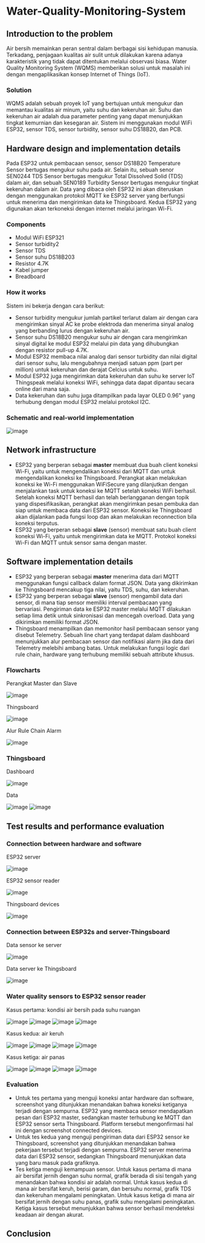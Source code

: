 # Water-Quality-Monitoring-System

## Introduction to the problem
Air bersih memainkan peran sentral dalam berbagai sisi kehidupan manusia. Terkadang, penjagaan kualitas air sulit untuk dilakukan karena adanya karakteristik yang tidak dapat ditentukan melalui observasi biasa. Water Quality Monitoring System (WQMS) memberikan solusi untuk masalah ini dengan mengaplikasikan konsep Internet of Things (IoT).

### Solution
WQMS adalah sebuah proyek IoT yang bertujuan untuk mengukur dan memantau kualitas air minum, yaitu suhu dan kekeruhan air. Suhu dan kekeruhan air adalah dua parameter penting yang dapat menunjukkan tingkat kemurnian dan kesegaran air. Sistem ini menggunakan modul WiFi ESP32, sensor TDS, sensor turbidity, sensor suhu DS18B20, dan PCB.

## Hardware design and implementation details
Pada ESP32 untuk pembacaan sensor, sensor DS18B20 Temperature Sensor bertugas mengukur suhu pada air. Selain itu, sebuah senor SEN0244 TDS Sensor bertugas mengukur Total Dissolved Solid (TDS) dalam air, dan sebuah SEN0189 Turbidity Sensor bertugas mengukur tingkat kekeruhan dalam air. Data yang dibaca oleh ESP32 ini akan diteruskan dengan menggunakan protokol MQTT ke ESP32 server yang berfungsi untuk menerima dan mengirimkan data ke Thingsboard. Kedua ESP32 yang digunakan akan terkoneksi dengan internet melalui jaringan Wi-Fi. 

### Components
* Modul WiFi ESP321
* Sensor turbidity2
* Sensor TDS
* Sensor suhu DS18B203
* Resistor 4.7K
* Kabel jumper
* Breadboard

### How it works
Sistem ini bekerja dengan cara berikut:
* Sensor turbidity mengukur jumlah partikel terlarut dalam air dengan cara mengirimkan sinyal AC ke probe elektroda dan menerima sinyal analog yang berbanding lurus dengan kekeruhan air.
* Sensor suhu DS18B20 mengukur suhu air dengan cara mengirimkan sinyal digital ke modul ESP32 melalui pin data yang dihubungkan dengan resistor pull-up 4.7K.
* Modul ESP32 membaca nilai analog dari sensor turbidity dan nilai digital dari sensor suhu, lalu mengubahnya menjadi satuan ppm (part per million) untuk kekeruhan dan derajat Celcius untuk suhu.
* Modul ESP32 juga mengirimkan data kekeruhan dan suhu ke server IoT Thingspeak melalui koneksi WiFi, sehingga data dapat dipantau secara online dari mana saja.
* Data kekeruhan dan suhu juga ditampilkan pada layar OLED 0.96" yang terhubung dengan modul ESP32 melalui protokol I2C.

### Schematic and real-world implementation
![image](https://github.com/frrp16/Water-Quality-Monitoring-System/assets/91055987/573d1974-b6d6-48b8-b6cb-59784f468900)


## Network infrastructure
* ESP32 yang berperan sebagai **master** membuat dua buah client koneksi Wi-Fi, yaitu untuk mengendalikan koneksi dari MQTT dan untuk mengendalikan koneksi ke Thingsboard. Perangkat akan melakukan koneksi ke Wi-Fi menggunakan WiFiSecure yang dilanjutkan dengan menjalankan task untuk koneksi ke MQTT setelah koneksi WiFi berhasil. Setelah koneksi MQTT berhasil dan telah berlangganan dengan topik yang dispesifikasikan, perangkat akan mengirimkan pesan pembuka dan siap untuk membaca data dari ESP32 sensor. Koneksi ke Thingsboard akan dijalankan pada fungsi loop dan akan melakukan reconnection bila koneksi terputus.
* ESP32 yang berperan sebagai **slave** (sensor) membuat satu buah client koneksi Wi-Fi, yaitu untuk mengirimkan data ke MQTT. Protokol koneksi Wi-Fi dan MQTT untuk sensor sama dengan master.

## Software implementation details
* ESP32 yang berperan sebagai **master** menerima data dari MQTT menggunakan fungsi callback dalam format JSON. Data yang dikirimkan ke Thingsboard mencakup tiga nilai, yaitu TDS, suhu, dan kekeruhan.
* ESP32 yang berperan sebagai **slave** (sensor) mengambil data dari sensor, di mana tiap sensor memiliki interval pembacaan yang bervariasi. Pengiriman data ke ESP32 master melalui MQTT dilakukan setiap lima detik untuk sinkronisasi dan mencegah overload. Data yang dikirimkan memiliki format JSON.
* Thingsboard menampilkan dan memonitor hasil pembacaan sensor yang disebut Telemetry. Sebuah line chart yang terdapat dalam dashboard menunjukkan alur pembacaan sensor dan notifikasi alarm jika data dari Telemetry melebihi ambang batas. Untuk melakukan fungsi logic dari rule chain, hardware yang terhubung memiliki sebuah attribute khusus.

### Flowcharts
Perangkat Master dan Slave

![image](https://github.com/frrp16/Water-Quality-Monitoring-System/assets/91055987/08c2e9d3-602c-4fee-a747-6eff645cce32)

Thingsboard

![image](https://github.com/frrp16/Water-Quality-Monitoring-System/assets/91055987/8e577322-81a4-41f2-adf7-05ce3d337029)

Alur Rule Chain Alarm

![image](https://github.com/frrp16/Water-Quality-Monitoring-System/assets/91055987/5433e66f-4497-495d-b5bf-9e00ffbfb325)

### Thingsboard
Dashboard

![image](https://github.com/frrp16/Water-Quality-Monitoring-System/assets/91055987/bcdd67d4-7c30-4a8f-85ec-cbec72133cc5)

Data

![image](https://github.com/frrp16/Water-Quality-Monitoring-System/assets/91055987/a0e25583-9e09-493d-a0be-8e52d91560f6)
![image](https://github.com/frrp16/Water-Quality-Monitoring-System/assets/91055987/7b908544-10cd-4eb0-917b-90f5884d8719)

## Test results and performance evaluation
### Connection between hardware and software
ESP32 server

![image](https://github.com/frrp16/Water-Quality-Monitoring-System/assets/91055987/5ec65296-9b61-4f2a-9a0b-90811bd50c24)

ESP32 sensor reader

![image](https://github.com/frrp16/Water-Quality-Monitoring-System/assets/91055987/08d8a55f-ee3e-48da-ab6f-44f214209419)

Thingsboard devices

![image](https://github.com/frrp16/Water-Quality-Monitoring-System/assets/91055987/472b405f-5f55-4864-8ff5-269ea0395013)

### Connection between ESP32s and server-Thingsboard

Data sensor ke server

![image](https://github.com/frrp16/Water-Quality-Monitoring-System/assets/91055987/108ca38b-1a8d-4780-8064-93bc171aead5)

Data server ke Thingsboard

![image](https://github.com/frrp16/Water-Quality-Monitoring-System/assets/91055987/3e580e59-c138-46a2-ac19-9c99d8120b05)

### Water quality sensors to ESP32 sensor reader

Kasus pertama: kondisi air bersih pada suhu ruangan

![image](https://github.com/frrp16/Water-Quality-Monitoring-System/assets/91055987/c1d26fd2-9e92-4e03-8900-3871a456fd08)
![image](https://github.com/frrp16/Water-Quality-Monitoring-System/assets/91055987/6b5885f3-851b-4b2f-b127-f6b6738863a2)
![image](https://github.com/frrp16/Water-Quality-Monitoring-System/assets/91055987/4f2861ab-7df9-4efb-a240-0256ccbd8990)
![image](https://github.com/frrp16/Water-Quality-Monitoring-System/assets/91055987/d8665cb2-2fcd-461e-82d6-e74f6ba50e9f)


Kasus kedua: air keruh

![image](https://github.com/frrp16/Water-Quality-Monitoring-System/assets/91055987/fb92edcb-3668-474f-a2ad-fbdf89a88a06)
![image](https://github.com/frrp16/Water-Quality-Monitoring-System/assets/91055987/7151673b-fc84-4202-9a50-4bf5a172e26e)
![image](https://github.com/frrp16/Water-Quality-Monitoring-System/assets/91055987/e2763dc4-f42a-4780-8187-80ac2523dfcb)
![image](https://github.com/frrp16/Water-Quality-Monitoring-System/assets/91055987/2b04ebf7-cc7d-4e9a-80d7-76d2cc1e45fa)


Kasus ketiga: air panas

![image](https://github.com/frrp16/Water-Quality-Monitoring-System/assets/91055987/446ccc8e-7771-4e56-a67d-08d42e5b966f)
![image](https://github.com/frrp16/Water-Quality-Monitoring-System/assets/91055987/b299b657-0016-4c8f-a681-818dbbad0dad)
![image](https://github.com/frrp16/Water-Quality-Monitoring-System/assets/91055987/243f2c60-44b3-492c-9c6b-304cc692577d)
![image](https://github.com/frrp16/Water-Quality-Monitoring-System/assets/91055987/6833e8f8-ca87-4f95-80b7-5086f23c4e53)

### Evaluation
* Untuk tes pertama yang menguji koneksi antar hardware dan software, screenshot yang ditunjukkan menandakan bahwa koneksi ketiganya terjadi dengan sempurna. ESP32 yang membaca sensor mendapatkan pesan dari ESP32 master, sedangkan master terhubung ke MQTT dan ESP32 sensor serta Thingsboard. Platform tersebut mengonfirmasi hal ini dengan screenshot connected devices.
* Untuk tes kedua yang menguji pengiriman data dari ESP32 sensor ke Thingsboard, screenshot yang ditunjukkan menandakan bahwa pekerjaan tersebut terjadi dengan sempurna. ESP32 server menerima data dari ESP32 sensor, sedangkan Thingsboard menunjukkan data yang baru masuk pada grafiknya.
* Tes ketiga menguji kemampuan sensor. Untuk kasus pertama di mana air bersifat jernih dengan suhu normal, grafik berada di sisi tengah yang menandakan bahwa kondisi air adalah normal. Untuk kasus kedua di mana air bersifat keruh, berisi garam, dan bersuhu normal, grafik TDS dan kekeruhan mengalami peningkatan. Untuk kasus ketiga di mana air bersifat jernih dengan suhu panas, grafik suhu mengalami peningkatan. Ketiga kasus tersebut menunjukkan bahwa sensor berhasil mendeteksi keadaan air dengan akurat.

## Conclusion

